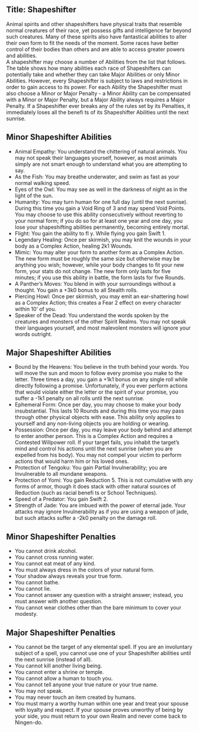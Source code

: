 Title: Shapeshifter
---
Animal spirits and other shapeshifters have physical traits that resemble normal creatures of their race, yet possess gifts and intelligence far beyond such creatures. Many of these spirits also have fantastical abilities to alter their own form to fit the needs of the moment. Some races have better control of their bodies than others and are able to access greater powers and abilities.<br/>
A shapeshifter may choose a number of Abilities from the list that follows. The table shows how many abilities each race of Shapeshifters can potentially take and whether they can take Major Abilities or only Minor Abilities. However, every Shapeshifter is subject to laws and restrictions in order to gain access to its power. For each Ability the Shapeshifter must also choose a Minor or Major Penalty - a Minor Ability can be compensated with a Minor or Major Penalty, but a Major Ability always requires a Major Penalty. If a Shapeshifter ever breaks any of the rules set by its Penalties, it immediately loses all the benefi ts of its Shapeshifter Abilities until the next sunrise.

## <span>Minor Shapeshifter Abilities</span>

- Animal Empathy: You understand the chittering of natural animals. You may not speak their languages yourself, however, as most animals simply are not smart enough to understand what you are attempting to say.
- As the Fish: You may breathe underwater, and swim as fast as your normal walking speed.
- Eyes of the Owl: You may see as well in the darkness of night as in the light of the sun.
- Humanity: You may turn human for one full day (until the next sunrise). During this time you gain a Void Ring of 3 and may spend Void Points. You may choose to use this ability consecutively without reverting to your normal form; if you do so for at least one year and one day, you lose your shapeshifting abilities permanently, becoming entirely mortal.
- Flight: You gain the ability to fl y. While flying you gain Swift 1.
- Legendary Healing: Once per skirmish, you may knit the wounds in your body as a Complex Action, healing 2k1 Wounds.
- Mimic: You may alter your form to another form as a Complex Action. The new form must be roughly the same size but otherwise may be anything you wish; however, while your body changes to fit your new form, your stats do not change. The new form only lasts for five minutes; if you use this ability in battle, the form lasts for five Rounds.
- A Panther’s Moves: You blend in with your surroundings without a thought. You gain a +3k0 bonus to all Stealth rolls.
- Piercing Howl: Once per skirmish, you may emit an ear-shattering howl as a Complex Action; this creates a Fear 2 effect on every character within 10’ of you.
- Speaker of the Dead: You understand the words spoken by the creatures and monsters of the other Spirit Realms. You may not speak their languages yourself, and most malevolent monsters will ignore your words outright.

## <span>Major Shapeshifter Abilities</span>

- Bound by the Heavens: You believe in the truth behind your words. You will move the sun and moon to follow every promise you make to the letter. Three times a day, you gain a +1k1 bonus on any single roll while directly following a promise. Unfortunately, if you ever perform actions that would violate either the letter or the spirit of your promise, you suffer a -1k1 penalty on all rolls until the next sunrise.
- Ephemeral Form: Once per day, you may choose to make your body insubstantial. This lasts 10 Rounds and during this time you may pass through other physical objects with ease. This ability only applies to yourself and any non-living objects you are holding or wearing.
- Possession: Once per day, you may leave your body behind and attempt to enter another person. This is a Complex Action and requires a Contested Willpower roll. If your target fails, you inhabit the target’s mind and control his actions until the next sunrise (when you are expelled from his body). You may not compel your victim to perform actions that would harm him or his loved ones.
- Protection of Tengoku: You gain Partial Invulnerability; you are Invulnerable to all mundane weapons.
- Protection of Yomi: You gain Reduction 5. This is not cumulative with any forms of armor, though it does stack with other natural sources of Reduction (such as racial benefi ts or School Techniques).
- Speed of a Predator: You gain Swift 2.
- Strength of Jade: You are imbued with the power of eternal jade. Your attacks may ignore Invulnerability as if you are using a weapon of jade, but such attacks suffer a -2k0 penalty on the damage roll.

## <span>Minor Shapeshifter Penalties</span>

- You cannot drink alcohol.
- You cannot cross running water.
- You cannot eat meat of any kind.
- You must always dress in the colors of your natural form.
- Your shadow always reveals your true form.
- You cannot bathe.
- You cannot lie.
- You cannot answer any question with a straight answer; instead, you must answer with another question.
- You cannot wear clothes other than the bare minimum to cover your modesty.

## <span>Major Shapeshifter Penalties</span>

- You cannot be the target of any elemental spell. If you are an involuntary subject of a spell, you cannot use one of your Shapeshifter abilities until the next sunrise (instead of all).
- You cannot kill another living being.
- You cannot enter a shrine or temple.
- You cannot allow a human to touch you.
- You cannot tell anyone your true nature or your true name.
- You may not speak.
- You may never touch an item created by humans.
- You must marry a worthy human within one year and treat your spouse with loyalty and respect. If your spouse proves unworthy of being by your side, you must return to your own Realm and never come back to Ningen-do.

